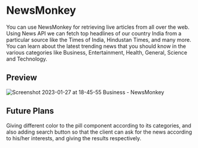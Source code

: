 # NewsMonkey
You can use NewsMonkey for retrieving live articles from all over the web. Using News API we can fetch top headlines of our country India from a particular source like the Times of India, Hindustan Times, and many more. You can learn about the latest trending news that you should know in the various categories like Business, Entertainment, Health, General, Science and Technology. 

## Preview
![Screenshot 2023-01-27 at 18-45-55 Business - NewsMonkey](https://user-images.githubusercontent.com/105844448/215096049-734eefa2-8cca-42c0-828a-f4dfcda1428a.png)

## Future Plans
Giving different color to the pill component according to its categories, and also adding search button so that the client can ask for the news according to his/her interests, and giving the results respectively.
